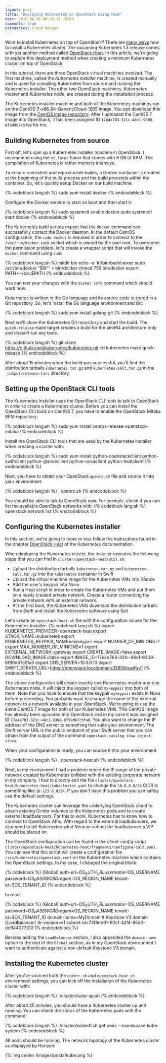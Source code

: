 ```yaml
---
layout: post
title: "Deploying Kubernetes on OpenStack using Heat"
date: 2016-06-26 08:28:11 -0700
comments: true
categories: cloud devops
---
```


Want to install Kubernetes on top of OpenStack? There are [many ways](http://kubernetes.io/docs/getting-started-guides/) how to install a Kubernetes cluster. The upcoming Kubernetes 1.3 release comes with yet another method called [OpenStack Heat](http://kubernetes.io/docs/getting-started-guides/openstack-heat/). In this article, we're going to explore this deployment method when creating a minimum Kubernetes cluster on top of OpenStack.

<!-- more -->

In this tutorial, there are three OpenStack virtual machines involved. The first machine, called the *Kubernetes installer* machine, is created manually and is used for compiling Kubernetes from source and running the Kubernetes installer. The other two OpenStack machines, *Kubernetes master* and *Kubernetes node*, are created during the installation process.

The Kubernetes installer machine and both of the Kubernetes machines run on the CentOS-7-x86_64-GenericCloud-1605 image. You can download this image from the [CentOS image repository](http://cloud.centos.org/centos/7/images/). After I uploaded the CentOS 7 image into OpenStack, it has been assigned ID `17e4e783-321c-48c1-9308-6f99d67c5fa6` for me.

## Building Kubernetes from source

First off, let's spin up a Kubernetes installer machine in OpenStack. I recommend using the `m1.large` flavor that comes with 8 GB of RAM. The compilation of Kubernetes is rather memory intensive.

To ensure consistent and reproducible builds, a Docker container is created at the beginning of the build process and the build proceeds within the container. So, let's quickly setup Docker on our build machine:

{% codeblock lang:sh %}
sudo yum install docker
{% endcodeblock %}

Configure the Docker service to start on boot and then start it:

{% codeblock lang:sh %}
sudo systemctl enable docker
sudo systemctl start docker
{% endcodeblock %}

The Kubernetes build scripts expect that the `docker` command can successfully contact the Docker daemon. In the default CentOS configuration, the `sudo docker` is required in order to connect to the `/var/run/docker.sock` socket which is owned by the user root. To overcome the permission problem, let's create a wrapper script that will invoke the `docker` command using `sudo`:

{% codeblock lang:sh %}
mkdir bin
echo -e '#!/bin/bash\nexec sudo /usr/bin/docker "$@"' > bin/docker
chmod 755 bin/docker
export PATH=~/bin:$PATH
{% endcodeblock %}

You can test your changes with the `docker info` command which should work now.

Kubernetes is written in the Go language and its source code is stored in a Git repository. So, let's install the Go language environment and Git:

{% codeblock lang:sh %}
sudo yum install golang git
{% endcodeblock %}

Next we'll clone the Kubernetes Git repository and start the build. The `quick-release` make target creates a build for the amd64 architecture only and doesn't run any tests.

{% codeblock lang:sh %}
git clone https://github.com/kubernetes/kubernetes.git
cd kubernetes
make quick-release
{% endcodeblock %}

After about 15 minutes when the build was successful, you'll find the distribution tarballs `kubernetes.tar.gz` and `kubernetes-salt.tar.gz` in the `_output/release-tars` directory.

## Setting up the OpenStack CLI tools

The Kubernetes installer uses the OpenStack CLI tools to talk to OpenStack in order to create a Kubernetes cluster. Before you can install the OpenStack CLI tools on CentOS 7, you have to enable the OpenStack Mitaka RPM repository:

{% codeblock lang:sh %}
sudo yum install centos-release-openstack-mitaka
{% endcodeblock %}

Install the OpenStack CLI tools that are used by the Kubernetes installer when creating a cluster with:

{% codeblock lang:sh %}
sudo yum install python-openstackclient python-swiftclient python-glanceclient python-novaclient python-heatclient
{% endcodeblock %}

Next, you have to obtain your OpenStack `openrc.sh` file and source it into your environment:

{% codeblock lang:sh %}
. openrc.sh
{% endcodeblock %}

You should be able to talk to OpenStack now. For example, check if you can list the available OpenStack networks with:
{% codeblock lang:sh %}
openstack network list
{% endcodeblock %}

## Configuring the Kubernetes installer

In this section, we're going to more or less follow the instructions found in the chapter [OpenStack Heat](http://kubernetes.io/docs/getting-started-guides/openstack-heat/) of the Kubernetes documentation.

When deploying the Kubernetes cluster, the installer executes the following steps that you can find in `cluster/openstack-heat/util.sh`:

* Upload the distribution tarballs `kubernetes.tar.gz` and `kubernetes-salt.tar.gz` into the `kubernetes` container in Swift
* Upload the virtual machine image for the Kubernetes VMs into Glance
* Add the user's keypair into Nova
* Run a Heat script in order to create the Kubernetes VMs and put them on a newly created private network. Create a router connecting the private network with an external network.
* At the first boot, the Kubernetes VMs download the distribution tarballs from Swift and install the Kubernetes software using Salt

Let's create an `openstack-heat.sh` file with the configuration values for the Kubernetes installer:
{% codeblock lang:sh %}
export KUBERNETES_PROVIDER=openstack-heat
export STACK_NAME=kubernetes
export KUBERNETES_KEYPAIR_NAME=mykeypair
export NUMBER_OF_MINIONS=1
export MAX_NUMBER_OF_MINIONS=1
export EXTERNAL_NETWORK=gateway
export CREATE_IMAGE=false
export DOWNLOAD_IMAGE=false
export IMAGE_ID=17e4e783-321c-48c1-9308-6f99d67c5fa6
export DNS_SERVER=10.0.0.10
export SWIFT_SERVER_URL=https://openstack.localdomain:13808/swift/v1
{% endcodeblock %}

The above configuration will create exactly one Kubernetes master and one Kubernetes node. It will inject the keypair called `mykeypair` into both of them. Note that you have to ensure that the keypair `mykeypair` exists in Nova before proceeding. You probably want to change the name of the external network to a network available in your OpenStack. We're going to use the same CentOS 7 image for both of our Kubernetes VMs. This CentOS image has already been uploaded into OpenStack and in my case it was assigned ID `17e4e783-321c-48c1-9308-6f99d67c5fa6`. You also want to change the IP address of the DNS server to something that suits your environment. The Swift server URL is the public endpoint of your Swift server that you can obtain from the output of the command `openstack catalog show object-store`.

When your configuration is ready, you can source it into your environment:

{% codeblock lang:sh %}
. openstack-heat.sh
{% endcodeblock %}

Next, in my environment I had a problem where the IP range of the private network created by Kubernetes collided with the existing corporate network in my company. I had to directly edit the file `cluster/openstack-heat/kubernetes-heat/kubecluster.yaml` to change the `10.0.0.0/24` CIDR to something like `10.123.0.0/24`. If you don't have this problem you can safely use the default settings.

The Kubernetes cluster can leverage the underlying OpenStack cloud to attach existing Cinder volumes to the Kubernetes pods and to create external loadbalancers. For this to work, Kubernetes has to know how to connect to OpenStack APIs. With regard to the external loadbalancers, we also need to tell Kubernetes what Neutron subnet the loadbalancer's VIP should be placed on.

The OpenStack configuration can be found in the *cloud-config* script `cluster/openstack-heat/kubernetes-heat/fragments/configure-salt.yaml`. You can see that this script will create a configuration file `/srv/kubernetes/openstack.conf` on the Kubernetes machine which contains the OpenStack settings. In my case, I changed the original block:

{% codeblock %}
[Global]
auth-url=$OS_AUTH_URL
username=$OS_USERNAME
password=$OS_PASSWORD
region=$OS_REGION_NAME
tenant-id=$OS_TENANT_ID
{% endcodeblock %}

to read:

{% codeblock %}
[Global]
auth-url=$OS_AUTH_URL
username=$OS_USERNAME
password=$OS_PASSWORD
region=$OS_REGION_NAME
tenant-id=$OS_TENANT_ID
domain-name=MyDomain # Keystone V3 domain
[LoadBalancer]
lb-version=v1
subnet-id=73f8eb91-90cf-42f4-85d0-dcff44077313
{% endcodeblock %}

Besides adding the `LoadBalancer` section, I also appended the `domain-name` option to the end of the `Global` section, as in my OpenStack environment I want to authenticate against a non-default Keystone V3 domain.

## Installing the Kubernetes cluster

After you've sourced both the `openrc.sh` and `openstack-heat.sh` environment settings, you can kick off the installation of the Kubernetes cluster with:

{% codeblock lang:sh %}
./cluster/kube-up.sh
{% endcodeblock %}

After about 25 minutes, you should have a Kubernetes cluster up and running. You can check the status of the Kubernetes pods with the command:

{% codeblock lang:sh %}
./cluster/kubectl.sh get pods --namespace kube-system
{% endcodeblock %}

All pods should be running. The network topology of the Kubernetes cluster as displayed by Horizon:

{% img center /images/posts/kube.png %}
